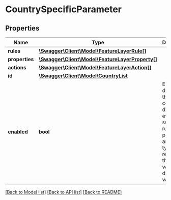 # CountrySpecificParameter

## Properties
Name | Type | Description | Notes
------------ | ------------- | ------------- | -------------
**rules** | [**\Swagger\Client\Model\FeatureLayerRule[]**](FeatureLayerRule.md) |  | [optional] 
**properties** | [**\Swagger\Client\Model\FeatureLayerProperty[]**](FeatureLayerProperty.md) |  | [optional] 
**actions** | [**\Swagger\Client\Model\FeatureLayerAction[]**](FeatureLayerAction.md) |  | [optional] 
**id** | [**\Swagger\Client\Model\CountryList**](CountryList.md) |  | 
**enabled** | **bool** | Enables or disables the country. If disabled, every subsequent rule, property and action type that is relative to this country will be disabled as well. | [optional] 

[[Back to Model list]](../../README.md#documentation-for-models) [[Back to API list]](../../README.md#documentation-for-api-endpoints) [[Back to README]](../../README.md)

